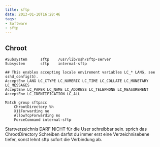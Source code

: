 ```yaml
---
title: sftp
date: 2013-01-10T16:28:46
tags:
- Software
- sftp
---
```


## Chroot

~~~
#Subsystem      sftp    /usr/lib/ssh/sftp-server
Subsystem       sftp    internal-sftp

## This enables accepting locale enviroment variables LC_* LANG, see sshd_config(5).
AcceptEnv LANG LC_CTYPE LC_NUMERIC LC_TIME LC_COLLATE LC_MONETARY LC_MESSAGES
AcceptEnv LC_PAPER LC_NAME LC_ADDRESS LC_TELEPHONE LC_MEASUREMENT
AcceptEnv LC_IDENTIFICATION LC_ALL

Match group sftpacc
    ChrootDirectory %h
    X11Forwarding no
    AllowTcpForwarding no
    ForceCommand internal-sftp
~~~

Startverzeichnis DARF NICHT für die User schreibbar sein. sprich das
ChrootDirectory Schreiben darfst du immer erst eine Verzeichnisebene
tiefer, sonst lehnt sftp sofort die Verbindung ab.
